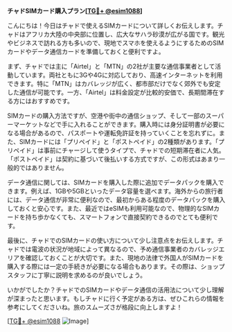 **チャドSIMカード購入プラン[[TG💪+ @esim1088](https://t.me/s/esim1088)]**

こんにちは！今日はチャドで使えるSIMカードについて詳しくお伝えします。チャドはアフリカ大陸の中央部に位置し、広大なサハラ砂漠が広がる国です。観光やビジネスで訪れる方も多いので、現地でスマホを使えるようにするためのSIMカードやデータ通信カードを準備しておくと便利ですよ。

まず、チャドでは主に「Airtel」と「MTN」の2社が主要な通信事業者として活動しています。両社ともに3Gや4Gに対応しており、高速インターネットを利用できます。特に「MTN」はカバレッジが広く、都市部だけでなく郊外でも安定した通信が可能です。一方、「Airtel」は料金設定が比較的安価で、長期間滞在する方にはおすすめです。

SIMカードの購入方法ですが、空港や街中の通信ショップ、そして一部のスーパーマーケットなどで手に入れることができます。購入時には身分証明書が必要になる場合があるので、パスポートや運転免許証を持っていくことを忘れずに。また、SIMカードには「プリペイド」と「ポストペイド」の2種類があります。「プリペイド」は事前にチャージして使うタイプで、チャドでの短期滞在者に人気。「ポストペイド」は契約に基づいて後払いする方式ですが、この形式はあまり一般的ではありません。

データ通信に関しては、SIMカードを購入した際に追加でデータパックを購入できます。例えば、1GBや5GBといったデータ容量を選べます。海外からの旅行者には、データ通信が非常に便利なので、最初からある程度のデータパックを購入しておくと安心です。また、最近ではeSIMも利用可能なので、物理的なSIMカードを持ち歩かなくても、スマートフォンで直接契約できるのでとても便利です。

最後に、チャドでのSIMカードの使い方について少し注意点をお伝えします。チャドでは電波の状況が地域によって異なるので、予め通信事業者のカバレッジエリアを確認しておくことが大切です。また、現地の法律で外国人がSIMカードを購入する際には一定の手続きが必要になる場合もあります。その際は、ショップスタッフに丁寧に説明を求めるのが良いでしょう。

いかがでしたか？チャドでのSIMカードやデータ通信の活用法について少し理解が深まったと思います。もしチャドに行く予定がある方は、ぜひこれらの情報を参考にしてくださいね。旅のスムーズさが格段に向上しますよ！

[[TG💪+ @esim1088](https://t.me/s/esim1088) ![Image](https://i.postimg.cc/Y0z9fWf4/image.png)]